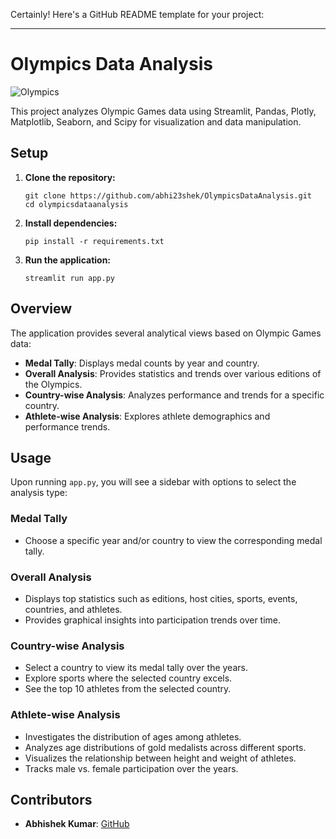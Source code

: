 Certainly! Here's a GitHub README template for your project:

---

# Olympics Data Analysis

![Olympics](https://qph.cf2.quoracdn.net/main-qimg-be47d9970e36f45335eb7ec604f8efb1)

This project analyzes Olympic Games data using Streamlit, Pandas, Plotly, Matplotlib, Seaborn, and Scipy for visualization and data manipulation.

## Setup

1. **Clone the repository:**
   ```
   git clone https://github.com/abhi23shek/OlympicsDataAnalysis.git
   cd olympicsdataanalysis
   ```

2. **Install dependencies:**
   ```
   pip install -r requirements.txt
   ```

3. **Run the application:**
   ```
   streamlit run app.py
   ```

## Overview

The application provides several analytical views based on Olympic Games data:

- **Medal Tally**: Displays medal counts by year and country.
- **Overall Analysis**: Provides statistics and trends over various editions of the Olympics.
- **Country-wise Analysis**: Analyzes performance and trends for a specific country.
- **Athlete-wise Analysis**: Explores athlete demographics and performance trends.

## Usage

Upon running `app.py`, you will see a sidebar with options to select the analysis type:

### Medal Tally

- Choose a specific year and/or country to view the corresponding medal tally.

### Overall Analysis

- Displays top statistics such as editions, host cities, sports, events, countries, and athletes.
- Provides graphical insights into participation trends over time.

### Country-wise Analysis

- Select a country to view its medal tally over the years.
- Explore sports where the selected country excels.
- See the top 10 athletes from the selected country.

### Athlete-wise Analysis

- Investigates the distribution of ages among athletes.
- Analyzes age distributions of gold medalists across different sports.
- Visualizes the relationship between height and weight of athletes.
- Tracks male vs. female participation over the years.

## Contributors

- **Abhishek Kumar**: [GitHub](https://github.com/abhi23shek)
